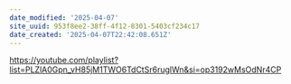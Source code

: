 ```yaml
---
date_modified: '2025-04-07'
site_uuid: 953f8ee2-38ff-4f12-8301-5403cf234c17
date_created: '2025-04-07T22:42:08.651Z'
---
```




https://youtube.com/playlist?list=PLZlA0Gpn_vH85jM1TWO6TdCtSr6ruglWn&si=op3192wMsOdNr4CP